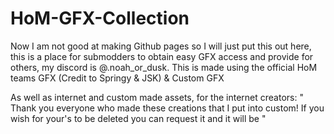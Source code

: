 # HoM-GFX-Collection

Now I am not good at making Github pages so I will just put this out here, this is a place for submodders to obtain easy GFX access and provide for others, my discord is @.noah_or_dusk.
This is made using the official HoM teams GFX (Credit to Springy & JSK) & Custom GFX


As well as internet and custom made assets, for the internet creators:
" Thank you everyone who made these creations that I put into custom! If you wish for your's to be deleted you can request it and it will be "
